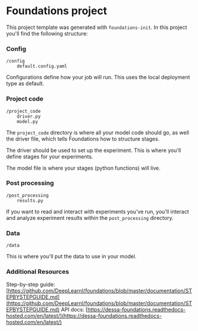 # Foundations project

This project template was generated with `foundations-init`. In this project you'll find the following structure:

### Config

```
/config
	default.config.yaml
```

Configurations define how your job will run. This uses the local deployment type as default.

### Project code

```
/project_code
	driver.py
	model.py
```

The `project_code` directory is where all your model code should go, as well the driver file, which tells Foundations how to structure stages.

The driver should be used to set up the experiment. This is where you'll define stages for your experiments.

The model file is where your stages (python functions) will live.

### Post processing

```
/post_processing
	results.py
```

If you want to read and interact with experiments you've run, you'll interact and analyze experiment results within the `post_processing` directory.

### Data

```
/data
```

This is where you'll put the data to use in your model.

### Additional Resources

Step-by-step guide: [https://github.com/DeepLearnI/foundations/blob/master/documentation/STEPBYSTEPGUIDE.md](https://github.com/DeepLearnI/foundations/blob/master/documentation/STEPBYSTEPGUIDE.md)
API docs: [https://dessa-foundations.readthedocs-hosted.com/en/latest/](https://dessa-foundations.readthedocs-hosted.com/en/latest/)